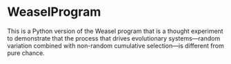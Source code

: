 # WeaselProgram
This is a Python version of the Weasel program that is a thought experiment  to demonstrate that the process that drives evolutionary systems—random variation combined with non-random cumulative selection—is different from pure chance.
